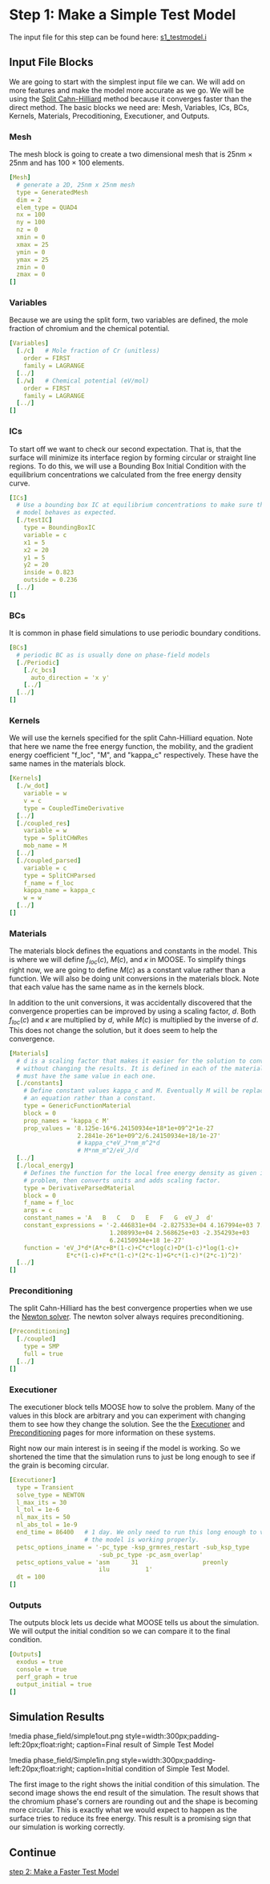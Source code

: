 # Step 1: Make a Simple Test Model

The input file for this step can be found here: [s1_testmodel.i](https://github.com/idaholab/moose/blob/devel/modules/phase_field/tutorials/spinodal_decomposition/s1_testmodel.i)

## Input File Blocks

We are going to start with the simplest input file we can. We will add on more features and make the model more accurate as we go. We will be using the [Split Cahn-Hilliard](Phase_Field_Equations.md) method because it converges faster than the direct method. The basic blocks we need are: Mesh, Variables, ICs, BCs, Kernels, Materials, Precoditioning, Executioner, and Outputs.

### Mesh

The mesh block is going to create a two dimensional mesh that is 25nm × 25nm and has 100 × 100 elements.

```yaml
[Mesh]
  # generate a 2D, 25nm x 25nm mesh
  type = GeneratedMesh
  dim = 2
  elem_type = QUAD4
  nx = 100
  ny = 100
  nz = 0
  xmin = 0
  xmax = 25
  ymin = 0
  ymax = 25
  zmin = 0
  zmax = 0
[]
```

### Variables

Because we are using the split form, two variables are defined, the mole fraction of chromium and the chemical potential.

```yaml
[Variables]
  [./c]   # Mole fraction of Cr (unitless)
    order = FIRST
    family = LAGRANGE
  [../]
  [./w]   # Chemical potential (eV/mol)
    order = FIRST
    family = LAGRANGE
  [../]
[]
```

### ICs

To start off we want to check our second expectation. That is, that the surface will minimize its interface region by forming circular or straight line regions. To do this, we will use a Bounding Box Initial Condition with the equilibrium concentrations we calculated from the free energy density curve.

```yaml
[ICs]
  # Use a bounding box IC at equilibrium concentrations to make sure the
  # model behaves as expected.
  [./testIC]
    type = BoundingBoxIC
    variable = c
    x1 = 5
    x2 = 20
    y1 = 5
    y2 = 20
    inside = 0.823
    outside = 0.236
  [../]
[]
```

### BCs

It is common in phase field simulations to use periodic boundary conditions.

```yaml
[BCs]
  # periodic BC as is usually done on phase-field models
  [./Periodic]
    [./c_bcs]
      auto_direction = 'x y'
    [../]
  [../]
[]
```

### Kernels

We will use the kernels specified for the split Cahn-Hilliard equation. Note that here we name the free energy function, the mobility, and the gradient energy coefficient "f_loc", "M", and "kappa_c" respectively. These have the same names in the materials block.

```yaml
[Kernels]
  [./w_dot]
    variable = w
    v = c
    type = CoupledTimeDerivative
  [../]
  [./coupled_res]
    variable = w
    type = SplitCHWRes
    mob_name = M
  [../]
  [./coupled_parsed]
    variable = c
    type = SplitCHParsed
    f_name = f_loc
    kappa_name = kappa_c
    w = w
  [../]
[]
```

### Materials

The materials block defines the equations and constants in the model. This is where we will define $f_{loc}(c)$, $M(c)$, and $\kappa$ in MOOSE. To simplify things right now, we are going to define $M(c)$ as a constant value rather than a function. We will also be doing unit conversions in the materials block. Note that each value has the same name as in the kernels block.

In addition to the unit conversions, it was accidentally discovered that the convergence properties can be improved by using a scaling factor, $d$. Both $f_{loc}(c)$ and $\kappa$ are multiplied by $d$, while $M(c)$ is multiplied by the inverse of $d$. This does not change the solution, but it does seem to help the convergence.

```yaml
[Materials]
  # d is a scaling factor that makes it easier for the solution to converge
  # without changing the results. It is defined in each of the materials and
  # must have the same value in each one.
  [./constants]
    # Define constant values kappa_c and M. Eventually M will be replaced with
    # an equation rather than a constant.
    type = GenericFunctionMaterial
    block = 0
    prop_names = 'kappa_c M'
    prop_values = '8.125e-16*6.24150934e+18*1e+09^2*1e-27
                   2.2841e-26*1e+09^2/6.24150934e+18/1e-27'
                   # kappa_c*eV_J*nm_m^2*d
                   # M*nm_m^2/eV_J/d
  [../]
  [./local_energy]
    # Defines the function for the local free energy density as given in the
    # problem, then converts units and adds scaling factor.
    type = DerivativeParsedMaterial
    block = 0
    f_name = f_loc
    args = c
    constant_names = 'A   B   C   D   E   F   G  eV_J  d'
    constant_expressions = '-2.446831e+04 -2.827533e+04 4.167994e+03 7.052907e+03
                            1.208993e+04 2.568625e+03 -2.354293e+03
                            6.24150934e+18 1e-27'
    function = 'eV_J*d*(A*c+B*(1-c)+C*c*log(c)+D*(1-c)*log(1-c)+
                E*c*(1-c)+F*c*(1-c)*(2*c-1)+G*c*(1-c)*(2*c-1)^2)'
  [../]
[]
```

### Preconditioning

The split Cahn-Hilliard has the best convergence properties when we use the [Newton solver](Solving.md). The newton solver always requires preconditioning.

```yaml
[Preconditioning]
  [./coupled]
    type = SMP
    full = true
  [../]
[]
```

### Executioner

The executioner block tells MOOSE how to solve the problem. Many of the values in this block are arbitrary and you can experiment with changing them to see how they change the solution. See the the [Executioner](/syntax/Preconditioning/index.html) and [Preconditioning](/syntax/Executioner/index.html) pages for more information on these systems.

Right now our main interest is in seeing if the model is working. So we shortened the time that the simulation runs to just be long enough to see if the grain is becoming circular.

```yaml
[Executioner]
  type = Transient
  solve_type = NEWTON
  l_max_its = 30
  l_tol = 1e-6
  nl_max_its = 50
  nl_abs_tol = 1e-9
  end_time = 86400   # 1 day. We only need to run this long enough to verify
                     # the model is working properly.
  petsc_options_iname = '-pc_type -ksp_grmres_restart -sub_ksp_type
                         -sub_pc_type -pc_asm_overlap'
  petsc_options_value = 'asm      31                  preonly
                         ilu          1'
  dt = 100
[]
```

### Outputs

The outputs block lets us decide what MOOSE tells us about the simulation. We will output the initial condition so we can compare it to the final condition.

```yaml
[Outputs]
  exodus = true
  console = true
  perf_graph = true
  output_initial = true
[]
```

## Simulation Results

!media phase_field/simple1out.png  style=width:300px;padding-left:20px;float:right;
        caption=Final result of Simple Test Model

!media phase_field/Simple1in.png  style=width:300px;padding-left:20px;float:right;
    caption=Initial condition of Simple Test Model.

The first image to the right shows the initial condition of this simulation. The second image shows the end result of the simulation. The result shows that the chromium phase's corners are rounding out and the shape is becoming more circular. This is exactly what we would expect to happen as the surface tries to reduce its free energy. This result is a promising sign that our simulation is working correctly.

## Continue

[step 2: Make a Faster Test Model](Step2.md)
